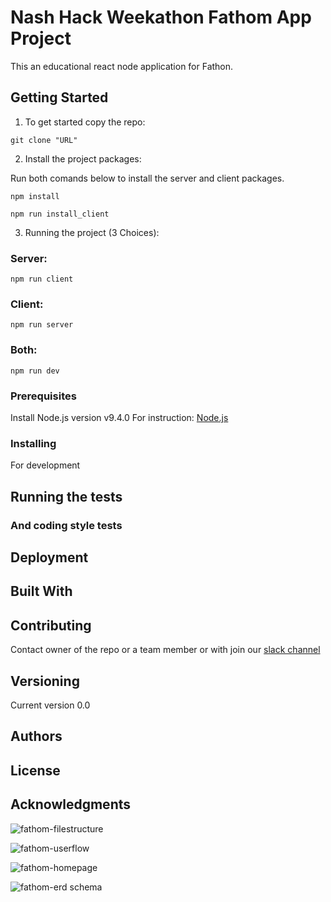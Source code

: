 # Nash Hack Weekathon Fathom App Project

This an educational react node application for Fathon.  

## Getting Started

1. To get started copy the repo:
```node
git clone "URL"
``` 
2. Install the project packages:

Run both comands below to install the server and client packages.
```node 
npm install
```
```node
npm run install_client
``` 
3. Running the project (3 Choices):
### Server: 
```node 
npm run client
```
### Client: 
```node 
npm run server
```
### Both: 
```node 
npm run dev
```

### Prerequisites

Install Node.js version v9.4.0
For instruction: [Node.js](https://nodejs.org/)

### Installing

For development

## Running the tests

### And coding style tests

## Deployment

## Built With

## Contributing

Contact owner of the repo or a team member or with join our [slack channel](https://fathompbc.slack.com/)

## Versioning

Current version 0.0

## Authors

## License

## Acknowledgments

![fathom-filestructure](https://user-images.githubusercontent.com/38431674/47262532-41ea3200-d4b0-11e8-95ab-6d2bc1ab46f3.jpeg)

![fathom-userflow](https://user-images.githubusercontent.com/38431674/47262539-a5745f80-d4b0-11e8-896d-91c7410b8a80.jpeg)

![fathom-homepage](https://user-images.githubusercontent.com/38431674/47262553-e53b4700-d4b0-11e8-8806-fc04b0135c5d.jpeg)

![fathom-erd schema](https://user-images.githubusercontent.com/38431674/47269376-71398700-d522-11e8-964a-8abe9163a9ea.jpeg)
